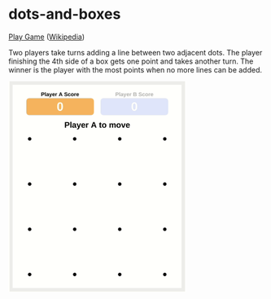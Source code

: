 # dots-and-boxes

[Play Game](https://rogerhyang.github.io/dots-and-boxes/) ([Wikipedia](https://en.m.wikipedia.org/wiki/Dots_and_Boxes))

Two players take turns adding a line between two adjacent dots. The player finishing the 4th side of a box gets one point and takes another turn. The winner is the player with the most points when no more lines can be added. 

![demo.gif](demo.gif)
